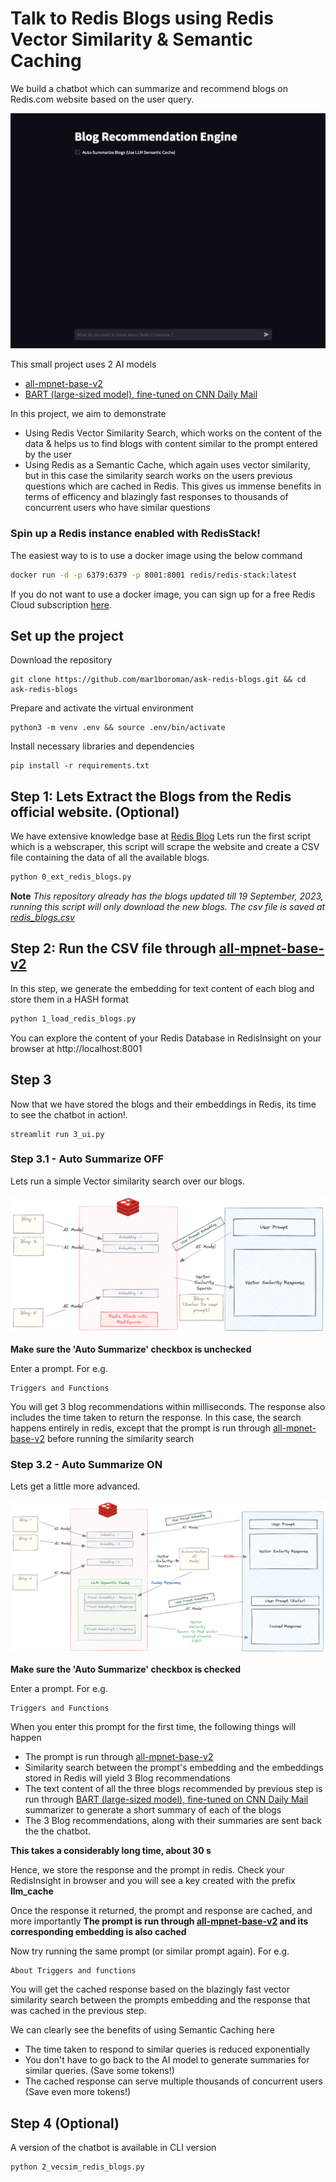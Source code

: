
# Talk to Redis Blogs using Redis Vector Similarity & Semantic Caching

We build a chatbot which can summarize and recommend blogs on Redis.com website based on the user query.

![Sneak Peak](assets/ask-redis-blogs.gif)

This small project uses 2 AI models
- [all-mpnet-base-v2](https://huggingface.co/sentence-transformers/all-mpnet-base-v2)
- [BART (large-sized model), fine-tuned on CNN Daily Mail](https://huggingface.co/facebook/bart-large-cnn)

In this project, we aim to demonstrate
- Using Redis Vector Similarity Search, which works on the content of the data & helps us to find blogs with content similar to the prompt entered by the user
- Using Redis as a Semantic Cache, which again uses vector similarity, but in this case the similarity search works on the users previous questions which are cached in Redis. This gives us immense benefits in terms of efficency and blazingly fast responses to thousands of concurrent users who have similar questions

### Spin up a Redis instance enabled with RedisStack!

The easiest way to is to use a docker image using the below command
```bash
docker run -d -p 6379:6379 -p 8001:8001 redis/redis-stack:latest
```

If you do not want to use a docker image, you can sign up for a free Redis Cloud subscription [here](https://redis.com/try-free).

## Set up the project


Download the repository

```
git clone https://github.com/mar1boroman/ask-redis-blogs.git && cd ask-redis-blogs
```

Prepare and activate the virtual environment

```
python3 -m venv .env && source .env/bin/activate
```

Install necessary libraries and dependencies

```
pip install -r requirements.txt
```

## Step 1: Lets Extract the Blogs from the Redis official website. (Optional)

We have extensive knowledge base at [Redis Blog](https://redis.com/blog/)
Lets run the first script which is a webscraper, this script will scrape the website and create a CSV file containing the data of all the available blogs.

```bash
python 0_ext_redis_blogs.py
```
**Note**
_This repository already has the blogs updated till 19 September, 2023, running this script will only download the new blogs._
_The csv file is saved at [redis_blogs.csv](data/redis_blogs.csv)_

## Step 2: Run the CSV file through [all-mpnet-base-v2](https://huggingface.co/sentence-transformers/all-mpnet-base-v2)

In this step, we generate the embedding for text content of each blog and store them in a HASH format

```bash
python 1_load_redis_blogs.py
```

You can explore the content of your Redis Database in RedisInsight on your browser at http://localhost:8001

## Step 3

Now that we have stored the blogs and their embeddings in Redis, its time to see the chatbot in action!.

```
streamlit run 3_ui.py
```

### Step 3.1 - Auto Summarize OFF

Lets run a simple Vector similarity search over our blogs. 

![Simple Vector Similarity](assets/Simple-Vector-Similarity.png)

**Make sure the 'Auto Summarize' checkbox is unchecked**

Enter a prompt. For e.g.
```
Triggers and Functions
```

You will get 3 blog recommendations within milliseconds. The response also includes the time taken to return the response.
In this case, the search happens entirely in redis, except that the prompt is run through [all-mpnet-base-v2](https://huggingface.co/sentence-transformers/all-mpnet-base-v2) before running the similarity search


### Step 3.2 - Auto Summarize ON

Lets get a little more advanced.

![LLM Semantic Search](assets/Semantic-Cache.png)

**Make sure the 'Auto Summarize' checkbox is checked**

Enter a prompt. For e.g.
```
Triggers and Functions
```

When you enter this prompt for the first time, the following things will happen

- The prompt is run through [all-mpnet-base-v2](https://huggingface.co/sentence-transformers/all-mpnet-base-v2)
- Similarity search between the prompt's embedding and the embeddings stored in Redis will yield 3 Blog recommendations
- The text content of all the three blogs recommended by previous step is run through [BART (large-sized model), fine-tuned on CNN Daily Mail](https://huggingface.co/facebook/bart-large-cnn) summarizer to generate a short summary of each of the blogs
- The 3 Blog recommendations, along with their summaries are sent back the the chatbot.

**This takes a considerably long time, about 30 s**

Hence, we store the response and the prompt in redis.
Check your RedisInsight in browser and you will see a key created with the prefix **llm_cache**

Once the response it returned, the prompt and response are cached, and more importantly **The prompt is run through [all-mpnet-base-v2](https://huggingface.co/sentence-transformers/all-mpnet-base-v2) and its corresponding embedding is also cached**

Now try running the same prompt (or similar prompt again). For e.g. 

```
About Triggers and functions
```

You will get the cached response based on the blazingly fast vector similarity search between the prompts embedding and the response that was cached in the previous step.

We can clearly see the benefits of using Semantic Caching here
- The time taken to respond to similar queries is reduced exponentially
- You don't have to go back to the AI model to generate summaries for similar queries. (Save some tokens!)
- The cached response can serve multiple thousands of concurrent users (Save even more tokens!)


## Step 4 (Optional)

A version of the chatbot is available in CLI version

```bash
python 2_vecsim_redis_blogs.py
```